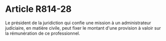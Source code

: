 # Article R814-28

Le président de la juridiction qui confie une mission à un administrateur judiciaire, en matière civile, peut fixer le montant d'une provision à valoir sur la rémunération de ce professionnel.